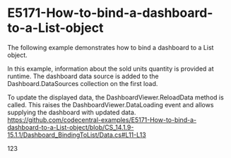<h1>E5171-How-to-bind-a-dashboard-to-a-List-object</h1>
The following example demonstrates how to bind a dashboard to a List object.

In this example, information about the sold units quantity is provided at runtime. The dashboard data source is added to the Dashboard.DataSources collection on the first load.

To update the displayed data, the DashboardViewer.ReloadData method is called. This raises the DashboardViewer.DataLoading event and allows supplying the dashboard with updated data.
https://github.com/codecentral-examples/E5171-How-to-bind-a-dashboard-to-a-List-object/blob/CS_14.1.9-15.1.1/Dashboard_BindingToList/Data.cs#L11-L13

123
